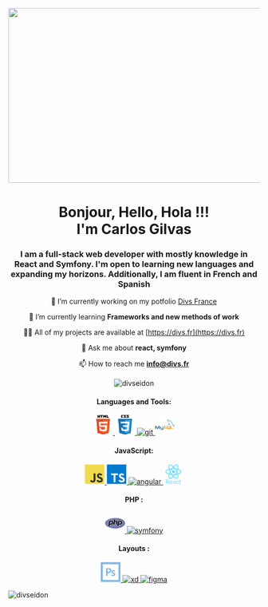 <p align="center">
<img  height="350" width="550" src="https://cdn.midjourney.com/af98844b-ae83-4de3-806f-cf7b358505a2/0_2.png">
</p>
<!-- Header -->
<h1 align="center">
Bonjour, Hello, Hola !!!
<br>
I'm Carlos Gilvas
</h1>

<!-- Titre accrochante -->
<h3 align="center"> 
I am a full-stack web developer with mostly knowledge in React and Symfony. I'm open to learning new languages and expanding my horizons. Additionally, I am fluent in French and Spanish

</h3>

<div align="center">

🔭 I’m currently working on my potfolio [Divs France](https://divs.fr)

🌱 I’m currently learning **Frameworks and new methods of work**

👨‍💻 All of my projects are available at [https://divs.fr](https://divs.fr)

💬 Ask me about **react, symfony**

📫 How to reach me **info@divs.fr**

<img class="img-lang" align="center" src="https://github-readme-stats.vercel.app/api/top-langs?username=divseidon&show_icons=true&locale=en&layout=compact" alt="divseidon" />
</div>



<div align="center">
<h4 align="center">Languages and Tools:</h4>
 <a href="https://www.w3.org/html/" target="_blank" rel="noreferrer"> <img src="https://raw.githubusercontent.com/devicons/devicon/master/icons/html5/html5-original-wordmark.svg" alt="html5" width="40" height="40"/> </a>
<a href="https://www.w3schools.com/css/" target="_blank" rel="noreferrer"> <img src="https://raw.githubusercontent.com/devicons/devicon/master/icons/css3/css3-original-wordmark.svg" alt="css3" width="40" height="40"/> </a>
<a href="https://git-scm.com/" target="_blank" rel="noreferrer"> <img src="https://www.vectorlogo.zone/logos/git-scm/git-scm-icon.svg" alt="git" width="40" height="40"/> </a>
 <a href="https://www.mysql.com/" target="_blank" rel="noreferrer"> <img src="https://raw.githubusercontent.com/devicons/devicon/master/icons/mysql/mysql-original-wordmark.svg" alt="mysql" width="40" height="40"/> </a>
<br>

<h4 align="center">JavaScript:</h4>
<a href="https://developer.mozilla.org/en-US/docs/Web/JavaScript" target="_blank" rel="noreferrer"> <img src="https://raw.githubusercontent.com/devicons/devicon/master/icons/javascript/javascript-original.svg" alt="javascript" width="40" height="40"/> </a> 
<a href="https://www.typescriptlang.org/" target="_blank" rel="noreferrer"> <img src="https://raw.githubusercontent.com/devicons/devicon/master/icons/typescript/typescript-original.svg" alt="typescript" width="40" height="40"/> </a> 
<a href="https://angular.io" target="_blank" rel="noreferrer"> <img src="https://angular.io/assets/images/logos/angular/angular.svg" alt="angular" width="40" height="40"/> </a>
<a href="https://reactjs.org/" target="_blank" rel="noreferrer"> <img src="https://raw.githubusercontent.com/devicons/devicon/master/icons/react/react-original-wordmark.svg" alt="react" width="40" height="40"/> </a>
<br>
<h4 align="center">PHP :</h4>
<a href="https://www.php.net" target="_blank" rel="noreferrer"> <img src="https://raw.githubusercontent.com/devicons/devicon/master/icons/php/php-original.svg" alt="php" width="40" height="40"/> </a> 
<a href="https://symfony.com" target="_blank" rel="noreferrer"> <img src="https://symfony.com/logos/symfony_black_03.svg" alt="symfony" width="40" height="40"/> </a>
<br>

<h4 align="center">Layouts :</h4>
<a href="https://www.photoshop.com/en" target="_blank" rel="noreferrer"> <img src="https://raw.githubusercontent.com/devicons/devicon/master/icons/photoshop/photoshop-line.svg" alt="photoshop" width="40" height="40"/> </a>
<a href="https://www.adobe.com/products/xd.html" target="_blank" rel="noreferrer"> <img src="https://cdn.worldvectorlogo.com/logos/adobe-xd.svg" alt="xd" width="40" height="40"/> </a>
<a href="https://www.figma.com/" target="_blank" rel="noreferrer"> <img src="https://www.vectorlogo.zone/logos/figma/figma-icon.svg" alt="figma" width="40" height="40"/> </a>

</div>



<!-- Visites de profil -->

<p class="visitors" align="left"> <img src="https://komarev.com/ghpvc/?username=divseidon&label=Profile%20views&color=0e75b6&style=flat" alt="divseidon" /> </p>


